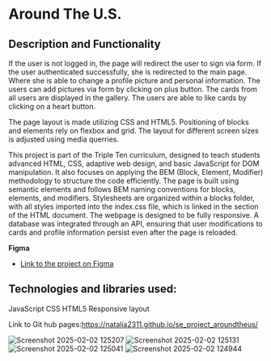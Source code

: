 #  Around The U.S.

## Description and Functionality
If the user is not logged in, the page will redirect the user to sign via form. If the user authenticated successfully, she is redirected to the main page. Where she is able to change a profile picture and personal information. The users can add pictures via form by clicking on plus button. The cards from all users are displayed in the gallery. The users are able to like cards by clicking on a heart button.

The page layout is made utilizing CSS and HTML5. Positioning of blocks and elements rely on flexbox and grid. The layout for different screen sizes is adjusted using media querries. 
  
This project is part of the Triple Ten curriculum, designed to teach students advanced HTML, CSS, adaptive web design, and basic JavaScript for DOM manipulation. It also focuses on applying the BEM (Block, Element, Modifier) methodology to structure the code efficiently. The page is built using semantic elements and follows BEM naming conventions for blocks, elements, and modifiers. Stylesheets are organized within a blocks folder, with all styles imported into the index.css file, which is linked in the <head> section of the HTML document. The webpage is designed to be fully responsive.
A database was integrated through an API, ensuring that user modifications to cards and profile information persist even after the page is reloaded.
  
**Figma**  
  
* [Link to the project on Figma](https://www.figma.com/file/ii4xxsJ0ghevUOcssTlHZv/Sprint-3%3A-Around-the-US?node-id=0%3A1)  
  
## Technologies and libraries used:
JavaScript
CSS
HTML5
Responsive layout

 Link to Git hub pages:https://natalia2311.github.io/se_project_aroundtheus/



![Screenshot 2025-02-02 125207](https://github.com/user-attachments/assets/bfc2d8bc-c59f-4564-91df-0b9b62b3ecf2)
![Screenshot 2025-02-02 125131](https://github.com/user-attachments/assets/eb5adbb0-75a5-48fc-a509-c9772617a7b1)
![Screenshot 2025-02-02 125041](https://github.com/user-attachments/assets/5a1f1653-0088-4de3-a2da-ddbbf8a82a67)
![Screenshot 2025-02-02 124944](https://github.com/user-attachments/assets/69bd41d6-14e2-4d0c-8b3c-3831ef54bcd2)
